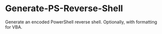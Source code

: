 # Generate-PS-Reverse-Shell
Generate an encoded PowerShell reverse shell. Optionally, with formatting for VBA.
